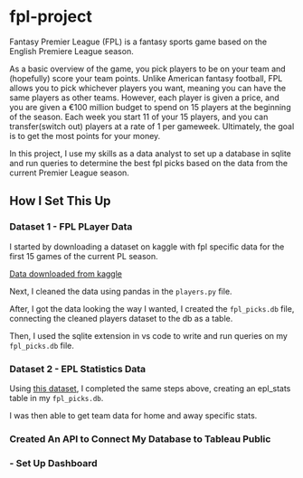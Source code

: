 # fpl-project

Fantasy Premier League (FPL) is a fantasy sports game based on the English Premiere League season.

As a basic overview of the game, you pick players to be on your team and (hopefully) score your team points. Unlike American fantasy football, FPL allows you to pick whichever players you want, meaning you can have the same players as other teams. However, each player is given a price, and you are given a €100 million budget to spend on 15 players at the beginning of the season. Each week you start 11 of your 15 players, and you can transfer(switch out) players at a rate of 1 per gameweek. Ultimately, the goal is to get the most points for your money.

In this project, I use my skills as a data analyst to set up a database in sqlite and run queries to determine the best fpl picks based on the data from the current Premier League season.

## How I Set This Up

### Dataset 1 - FPL PLayer Data

<p>I started by downloading a dataset on kaggle with fpl specific data for the first 15 games of the current PL season. </p>

[Data downloaded from kaggle](https://www.kaggle.com/datasets/meraxes10/fantasy-premier-league-dataset-2024-2025)

Next, I cleaned the data using pandas in the `players.py` file.

After, I got the data looking the way I wanted, I created the `fpl_picks.db` file, connecting the cleaned players dataset to the db as a table.

Then, I used the sqlite extension in vs code to write and run queries on my `fpl_picks.db` file.

### Dataset 2 - EPL Statistics Data

Using [this dataset](https://datahub.io/core/english-premier-league#season-2425), I completed the same steps above, creating an epl_stats table in my `fpl_picks.db`.

I was then able to get team data for home and away specific stats.


### Created An API to Connect My Database to Tableau Public





### - Set Up Dashboard




